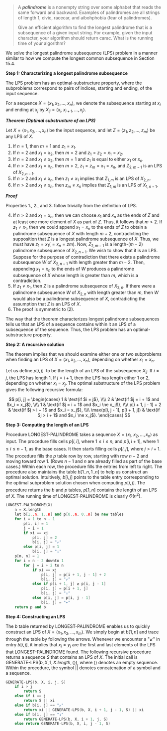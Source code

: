 > A __*palindrome*__ is a nonempty string over some alphabet that reads the same forward and backward. Examples of palindromes are all strings of length $1$, $\text{civic}$, $\text{racecar}$, and $\text{aibohphobia}$ (fear of palindromes). 
>
> Give an efficient algorithm to find the longest palindrome that is a subsequence of a given input string. For example, given the input $\text{character}$, your algorithm should return $\text{carac}$. What is the running time of your algorithm?

We solve the longest palindrome subsequence ($\text{LPS}$) problem in a manner similar to how we compute the longest common subsequence in Section 15.4.

**Step 1: Characterizing a longest palindrome subsequence**

The $\text{LPS}$ problem has an optimal-substructure property, where the subproblems correspond to pairs of indices, starting and ending, of the input sequence.

For a sequence $X = \langle x_1, x_2, \ldots, x_n\rangle$, we denote the subsequence starting at $x_i$ and ending at $x_j$ by $X_{ij} = \langle x_i, x_{i + 1}, \ldots, x_j \rangle$.

__*Theorem (Optimal substructure of an LPS)*__

Let $X = \langle x_1, x_2, \ldots, x_n \rangle$ be the input sequence, and let $Z = \langle z_1, z_2, \ldots, z_m \rangle$ be any $\text{LPS}$ of $X$.

1. If $n = 1$, then $m = 1$ and $z_1 = x_1$.
2. If $n = 2$ and $x_1 = x_2$, then $m = 2$ and $z_1 = z_2 = x_1 = x_2$.
3. If $n = 2$ and $x_1 \ne x_2$, then $m = 1$ and $z_1$ is equal to either $x_1$ or $x_n$.
4. If $n > 2$ and $x_1 = x_n$, then $m > 2$, $z_1 = z_m = x_1 = x_n$, and $Z_{2, m - 1}$ is an $\text{LPS}$ of $X_{2, n - 1}$.
5. If $n > 2$ and $x_1\ne x_n$, then $z_1 \ne x_1$ implies that $Z_{1, m}$ is an $\text{LPS}$ of $X_{2, n}$.
6. If $n > 2$ and $x_1\ne x_n$, then $z_m \ne x_n$ implies that $Z_{1, m}$ is an $\text{LPS}$ of $X_{1, n - 1}$.

__*Proof*__ 

Properties 1., 2., and 3. follow trivially from the definition of $\text{LPS}$.

4. If $n > 2$ and $x_1 = x_n$, then we can choose $x_1$ and $x_n$ as the ends of $Z$ and at least one more element of $X$ as part of $Z$. Thus, it follows that $m > 2$. If $z_1 \ne x_1$, then we could append $x_1 = x_n$ to the ends of $Z$ to obtain a palindrome subsequence of $X$ with length $m + 2$, contradicting the supposition that $Z$ is a longest palindrome subsequence of $X$. Thus, we must have $z_1 = x_1 (= x_n = zm)$. Now, $Z_{2, m - 1}$ is a length-$(m - 2)$ palindrome subsequence of $X_{2, n - 1}$. We wish to show that it is an $\text{LPS}$. Suppose for the purpose of contradiction that there exists a palindrome subsequence $W$ of $X_{2, n - 1}$ with length greater than $m - 2$. Then, appending $x_1 = x_n$ to the ends of $W$ produces a palindrome subsequence of $X$ whose length is greater than $m$, which is a contradiction.
5. If $z_1 \ne x_1$, then $Z$ is a palindrome subsequence of $X_{2, n}$. If there were a palindrome subsequence $W$ of $X_{2, n}$ with length greater than $m$, then $W$ would also be a palindrome subsequence of $X$, contradicting the assumption that $Z$ is an $\text{LPS}$ of $X$.
6. The proof is symmetric to (2).

The way that the theorem characterizes longest palindrome subsequences tells us that an $\text{LPS}$ of a sequence contains within it an $\text{LPS}$ of a subsequence of the sequence. Thus, the $\text{LPS}$ problem has an optimal-substructure property.

**Step 2: A recursive solution**

The theorem implies that we should examine either one or two subproblems when finding an $\text{LPS}$ of $X = \langle x_1, x_2, \ldots, x_n \rangle$, depending on whether $x_1 = x_n$.

Let us define $p[i, j]$  to be the length of an $\text{LPS}$ of the subsequence $X_{ij}$. If $i = j$, the $\text{LPS}$ has length $1$. If $j = i + 1$, then the $\text{LPS}$ has length either $1$ or $2$, depending on whether $x_i = x_j$. The optimal substructure of the $\text{LPS}$ problem gives the following recursive formula:

$$
p[i, j] =
\begin{cases}
1                   & \text{if $i = j$}, \\\\
2                   & \text{if $j = i + 1$ and $x_i = x_j$}, \\\\
1                   & \text{if $j = i + 1$ and $x_i \ne x_j$}, \\\\
p[i + 1, j - 1] + 2 & \text{if $j > i + 1$ and $x_i = x_j$}, \\\\
\max(p[i, j - 1], p[i + 1, j]) & \text{if $j > i + 1$ and $x_i \ne x_j$}.
\end{cases}
$$

**Step 3: Computing the length of an LPS**

Procedure $\text{LONGEST-PALINDROME}$ takes a sequence $X = \langle x_1, x_2, \ldots, x_n \rangle$ as input. The procedure fills cells $p[i, i]$, where $1 \le i \le n$, and $p[i, i + 1]$, where $1 \le i \le n - 1$, as the base cases. It then starts filling cells $p[i, j]$, where $j > i + 1$. The procedure fills the $p$ table row by row, starting with row $n - 2$ and moving toward row $1$. (Rows $n - 1$ and $n$ are already filled as part of the base cases.) Within each row, the procedure fills the entries from left to right. The procedure also maintains the table $b[1..n, 1..n]$ to help us construct an optimal solution. Intuitively, $b[i, j]$ points to the table entry corresponding to the optimal subproblem solution chosen when computing $p[i, j]$. The procedure returns the $b$ and $p$ tables, $p[1, n]$ contains the length of an $\text{LPS}$ of $X$. The running time of $\text{LONGEST-PALINDROME}$ is clearly $\Theta(n^2)$.

```cpp
LONGEST-PALINDROME(X)
    n = X.length
    let b[1..n, 1..n] and p[0..n, 0..n] be new tables
    for i = 1 to n - 1
        p[i, i] = 1
        j = i + 1
        if xi == xj
            p[i, j] = 2
            b[i, j] = "↙"
        else p[i, j] = 1
            b[i, j] = "↓"
    p[n, n] = 1
    for i = n - 2 downto 1
        for j = i + 2 to n
            if xi == xj
                p[i, j] = p[i + 1, j - 1] + 2
                b[i, j] = "↙"
            else if p[i + 1, j] ≥ p[i, j - 1]
                p[i, j] = p[i + 1, j]
                b[i, j] = "↓"
            else p[i, j] = p[i, j - 1]
                b[i, j] = "←"
    return p and b
```

**Step 4: Constructing an LPS**

The $b$ table returned by $\text{LONGEST-PALINDROME}$ enables us to quickly construct an $\text{LPS}$ of $X = \langle x_1, x_2, \ldots, x_m\rangle$. We simply begin at $b[1, n]$ and trace through the table by following the arrows. Whenever we encounter a "$\swarrow$" in entry $b[i, j]$, it implies that $x_i = y_j$ are the first and last elements of the $\text{LPS}$ that $\text{LONGEST-PALINDROME}$ found. The following recursive procedure returns a sequence $S$ that contains an $\text{LPS}$ of $X$. The initial call is $\text{GENERATE-LPS}(b, X, 1, X.length, \langle \rangle)$, where $\langle\rangle$ denotes an empty sequence. Within the procedure, the symbol $||$ denotes concatenation of a symbol and a sequence.

```cpp
GENERATE-LPS(b, X, i, j, S)
    if i > j
        return S
    else if i == j
        return S || xi
    else if b[i, j] == "↙"
        return xi || GENERATE-LPS(b, X, i + 1, j - 1, S) || xi
    else if b[i, j] == "↓"
        return GENERATE-LPS(b, X, i + 1, j, S)
    else return GENERATE-LPS(b, X, i, j - 1, S)
```
